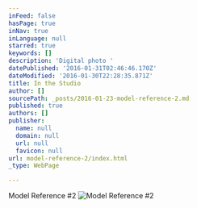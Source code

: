 ```yaml
---
inFeed: false
hasPage: true
inNav: true
inLanguage: null
starred: true
keywords: []
description: 'Digital photo '
datePublished: '2016-01-31T02:46:46.170Z'
dateModified: '2016-01-30T22:28:35.871Z'
title: In the Studio
author: []
sourcePath: _posts/2016-01-23-model-reference-2.md
published: true
authors: []
publisher:
  name: null
  domain: null
  url: null
  favicon: null
url: model-reference-2/index.html
_type: WebPage

---
```

Model Reference \#2
![Model Reference #2](https://s3-us-west-2.amazonaws.com/the-grid-img/p/52414862be1388ad73f1b89fbbde2d5860000780.jpg)